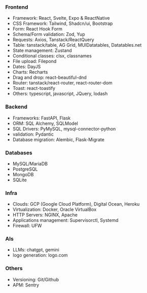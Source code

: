 ### Frontend

- Framework: React, Svelte, Expo & ReactNative   
- CSS Framework: Tailwind, Shadcn/ui, Bootstrap
- Form: React Hook Form
- Schema/Form validation: Zod, Yup
- Requests: Axios, Tanstack/ReactQuery
- Table: tanstack/table, AG Grid, MUIDatatables, Datatables.net
- State management: Zustand
- Conditional classes: clsx, classnames 
- File upload: Filepond
- Dates: DayJS
- Charts: Recharts
- Drag and drop: react-beautiful-dnd
- Router: tanstack/react-router, react-router-dom
- Toast: react-toastify
- Others: typescript, javascript, JQuery, lodash

### Backend

- Frameworks: FastAPI, Flask
- ORM: SQL Alchemy, SQLModel
- SQL Drivers: PyMySQL, mysql-connector-python
- validation: Pydantic
- Database migration: Alembic, Flask-Migrate

### Databases

- MySQL/MariaDB
- PostgreSQL
- MongoDB
- SQLite

### Infra

- Clouds: GCP (Google Cloud Platform), Digital Ocean, Heroku
- Virtualization: Docker, Oracle VirtualBox
- HTTP Servers: NGINX, Apache
- Applications management: Supervisorctl, Systemd  
- Firewall: UFW

### AIs

- LLMs: chatgpt, gemini
- logo generation: logo.com
 
### Others

- Versioning: Git/Github
- APM: Sentry
